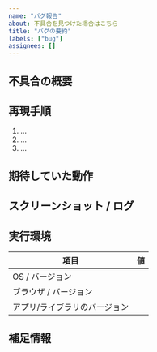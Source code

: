 ```yaml
---
name: "バグ報告"
about: 不具合を見つけた場合はこちら
title: "バグの要約"
labels: ["bug"]
assignees: []
---
```


## 不具合の概要
<!-- 例: ログインボタンをクリックしても反応しない -->

## 再現手順
1. …
2. …
3. …

## 期待していた動作
<!-- 例: ボタンを押すとダッシュボードへ遷移する -->

## スクリーンショット / ログ
<!-- 必要に応じて画像やコンソールログを貼り付け -->

## 実行環境
| 項目 | 値 |
| ---- | --- |
| OS / バージョン |  |
| ブラウザ / バージョン |  |
| アプリ/ライブラリのバージョン |  |

## 補足情報
<!-- 追加で共有したい情報があれば -->
